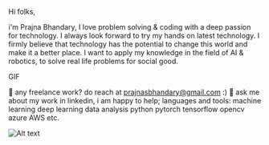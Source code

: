 Hi folks,

i'm Prajna Bhandary, I love problem solving & coding with a deep passion for technology. I always look forward to try my hands on latest technology. I firmly believe that technology has the potential to change this world and make it a better place. I want to apply my knowledge in the field of AI & robotics, to solve real life
problems for social good.

GIF

💼 any freelance work? do reach at prajnasbhandary@gmail.com :)
💬 ask me about my work in linkedin, i am happy to help;
languages and tools:
machine learning
deep learning
data analysis
python
pytorch
tensorflow
opencv
azure
AWS
etc.

        
![Alt text](https://media.baamboozle.com/uploads/images/55119/1616174006_327109_url.gif)
